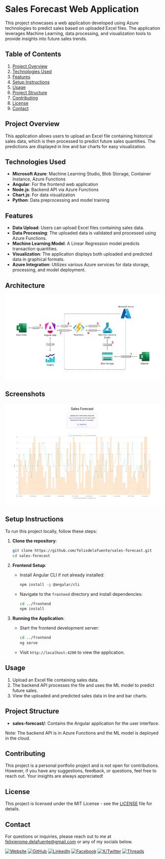 # Sales Forecast Web Application

This project showcases a web application developed using Azure technologies to predict sales based on uploaded Excel files. The application leverages Machine Learning, data processing, and visualization tools to provide insights into future sales trends.

## Table of Contents

1. [Project Overview](#project-overview)
2. [Technologies Used](#technologies-used)
3. [Features](#features)
4. [Setup Instructions](#setup-instructions)
5. [Usage](#usage)
6. [Project Structure](#project-structure)
7. [Contributing](#contributing)
8. [License](#license)
9. [Contact](#contact)

## Project Overview

This application allows users to upload an Excel file containing historical sales data, which is then processed to predict future sales quantities. The predictions are displayed in line and bar charts for easy visualization.

## Technologies Used

- **Microsoft Azure**: Machine Learning Studio, Blob Storage, Container Instance, Azure Functions
- **Angular**: For the frontend web application
- **Node.js**: Backend API via Azure Functions
- **Chart.js**: For data visualization
- **Python**: Data preprocessing and model training

## Features

- **Data Upload**: Users can upload Excel files containing sales data.
- **Data Processing**: The uploaded data is validated and processed using Azure Functions.
- **Machine Learning Model**: A Linear Regression model predicts transaction quantities.
- **Visualization**: The application displays both uploaded and predicted data in graphical formats.
- **Azure Integration**: Utilizes various Azure services for data storage, processing, and model deployment.

## Architecture

![Project architecture](src/assets/architecture.png)

## Screenshots

![Visualized data in bar and line graph](src/assets/visualization.png)

## Setup Instructions

To run this project locally, follow these steps:

1. **Clone the repository**:

   ```bash
   git clone https://github.com/felixdelafuente/sales-forecast.git
   cd sales-forecast
   ```

2. **Frontend Setup**:

   - Install Angular CLI if not already installed:
     ```bash
     npm install -g @angular/cli
     ```
   - Navigate to the `frontend` directory and install dependencies:
     ```bash
     cd ../frontend
     npm install
     ```

3. **Running the Application**:
   - Start the frontend development server:
     ```bash
     cd ../frontend
     ng serve
     ```
   - Visit `http://localhost:4200` to view the application.

## Usage

1. Upload an Excel file containing sales data.
2. The backend API processes the file and uses the ML model to predict future sales.
3. View the uploaded and predicted sales data in line and bar charts.

## Project Structure

- **sales-forecast/**: Contains the Angular application for the user interface.

Note: The backend API is in Azure Functions and the ML model is deployed in the cloud.

## Contributing

This project is a personal portfolio project and is not open for contributions. However, if you have any suggestions, feedback, or questions, feel free to reach out. Your insights are always appreciated!

## License

This project is licensed under the MIT License - see the [LICENSE](LICENSE) file for details.

## Contact

For questions or inquiries, please reach out to me at felixjerome.delafuente@gmail.com or any of my socials below.

[![Website](https://img.shields.io/badge/website-ffffff?style=for-the-badge&logo=About.me&logoColor=black)](https://felixdelafuente.github.io/me/)
[![GitHub](https://img.shields.io/badge/GitHub-100000?style=for-the-badge&logo=github&logoColor=white)](https://github.com/felixdelafuente)
[![LinkedIn](https://img.shields.io/badge/LinkedIn-0077B5?style=for-the-badge&logo=linkedin&logoColor=white)](https://www.linkedin.com/in/delafuentefelix/)
[![Facebook](https://img.shields.io/badge/Facebook-1877F2?style=for-the-badge&logo=facebook&logoColor=white)](https://www.facebook.com/felixdelafuente.dev)
[![X/Twitter](https://img.shields.io/badge/X-000000?style=for-the-badge&logo=x&logoColor=white)](https://x.com/delafuentefelix)
[![Threads](https://img.shields.io/badge/Threads-000000?style=for-the-badge&logo=Threads&logoColor=white)](https://www.threads.net/@fj.pdf)
